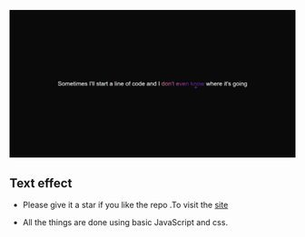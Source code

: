 
![](./Screenshot%20(13).png)
## Text effect
- Please give it a star if you like the repo .To visit the [site](https://pratham5368.github.io/Text-effect/)

- All the things are done using basic JavaScript and css.